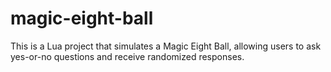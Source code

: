 # magic-eight-ball
This is a Lua project that simulates a Magic Eight Ball, allowing users to ask yes-or-no questions and receive randomized responses.

